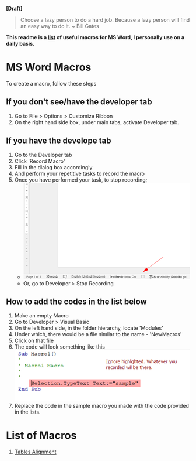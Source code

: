 **[Draft]**

> Choose a lazy person to do a hard job. Because a lazy person will find an easy way to do it. ~ Bill Gates

**This readme is a [list](#list-of-macros) of useful macros for MS Word, I personally use on a daily basis.**

# MS Word Macros

To create a macro, follow these steps

## If you don't see/have the developer tab

1. Go to File > Options > Customize Ribbon
2. On the right hand side box, under main tabs, activate Developer tab.

## If you have the develope tab

1. Go to the Developer tab
2. Click 'Record Macro'
3. Fill in the dialog box accordingly
4. And perform your repetitive tasks to record the macro
5. Once you have performed your task, to stop recording;
	- ![](x.%20assets/fig1.png)
	- Or, go to Developer > Stop Recording

## How to add the codes in the list below

1. Make an empty Macro
2. Go to Developer > Visual Basic
3. On the left hand side, in the folder hierarchy, locate 'Modules'
4. Under which, there would be a file similar to the name - 'NewMacros'
5. Click on that file
6. The code will look something like this
	![](x.%20assets/fig2.png)
7. Replace the code in the sample macro you made with the code provided in the lists.

# List of Macros

1. [Tables Alignment](TableAlign/readme.md)
